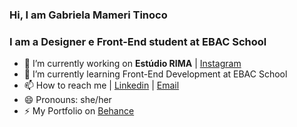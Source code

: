 
### Hi, I am Gabriela Mameri Tinoco

### I am a Designer e Front-End student at EBAC School

- 🔭 I’m currently working on **Estúdio RIMA** | [Instagram](http://www.instagram.com/rimaestudio)
- 🌱 I’m currently learning Front-End Development at EBAC School
- 📫 How to reach me | [Linkedin](https://www.linkedin.com/in/gabrielamtinoco/) | [Email](mailto:gabimameri@gmail.com)
- 😄 Pronouns: she/her
- ⚡ My Portfolio on [Behance](http://www.behance.net/gabrielamtinoco)
